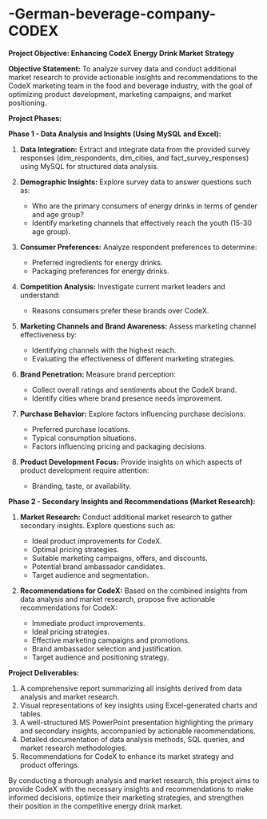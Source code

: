 # -German-beverage-company-CODEX

**Project Objective: Enhancing CodeX Energy Drink Market Strategy**

**Objective Statement:**
To analyze survey data and conduct additional market research to provide actionable insights and recommendations to the CodeX marketing team in the food and beverage industry, with the goal of optimizing product development, marketing campaigns, and market positioning.

**Project Phases:**

**Phase 1 - Data Analysis and Insights (Using MySQL and Excel):**

1. **Data Integration:** Extract and integrate data from the provided survey responses (dim_respondents, dim_cities, and fact_survey_responses) using MySQL for structured data analysis.

2. **Demographic Insights:** Explore survey data to answer questions such as:
   - Who are the primary consumers of energy drinks in terms of gender and age group?
   - Identify marketing channels that effectively reach the youth (15-30 age group).

3. **Consumer Preferences:** Analyze respondent preferences to determine:
   - Preferred ingredients for energy drinks.
   - Packaging preferences for energy drinks.

4. **Competition Analysis:** Investigate current market leaders and understand:
   - Reasons consumers prefer these brands over CodeX.

5. **Marketing Channels and Brand Awareness:** Assess marketing channel effectiveness by:
   - Identifying channels with the highest reach.
   - Evaluating the effectiveness of different marketing strategies.

6. **Brand Penetration:** Measure brand perception:
   - Collect overall ratings and sentiments about the CodeX brand.
   - Identify cities where brand presence needs improvement.

7. **Purchase Behavior:** Explore factors influencing purchase decisions:
   - Preferred purchase locations.
   - Typical consumption situations.
   - Factors influencing pricing and packaging decisions.

8. **Product Development Focus:** Provide insights on which aspects of product development require attention:
   - Branding, taste, or availability.

**Phase 2 - Secondary Insights and Recommendations (Market Research):**

1. **Market Research:** Conduct additional market research to gather secondary insights. Explore questions such as:
   - Ideal product improvements for CodeX.
   - Optimal pricing strategies.
   - Suitable marketing campaigns, offers, and discounts.
   - Potential brand ambassador candidates.
   - Target audience and segmentation.

2. **Recommendations for CodeX:** Based on the combined insights from data analysis and market research, propose five actionable recommendations for CodeX:
   - Immediate product improvements.
   - Ideal pricing strategies.
   - Effective marketing campaigns and promotions.
   - Brand ambassador selection and justification.
   - Target audience and positioning strategy.

**Project Deliverables:**

1. A comprehensive report summarizing all insights derived from data analysis and market research.
2. Visual representations of key insights using Excel-generated charts and tables.
3. A well-structured MS PowerPoint presentation highlighting the primary and secondary insights, accompanied by actionable recommendations.
4. Detailed documentation of data analysis methods, SQL queries, and market research methodologies.
5. Recommendations for CodeX to enhance its market strategy and product offerings.

By conducting a thorough analysis and market research, this project aims to provide CodeX with the necessary insights and recommendations to make informed decisions, optimize their marketing strategies, and strengthen their position in the competitive energy drink market.
